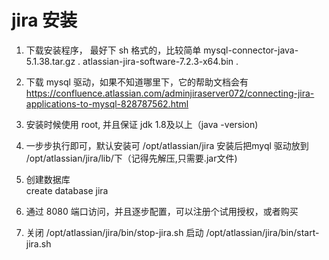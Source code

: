 # jira 安装

1. 下载安装程序， 最好下 sh 格式的，比较简单
mysql-connector-java-5.1.38.tar.gz .
atlassian-jira-software-7.2.3-x64.bin .

2. 下载  mysql 驱动，如果不知道哪里下，它的帮助文档会有
https://confluence.atlassian.com/adminjiraserver072/connecting-jira-applications-to-mysql-828787562.html

3. 安装时候使用 root, 并且保证 jdk 1.8及以上（java -version)

4. 一步步执行即可，默认安装可  /opt/atlassian/jira
  安装后把myql 驱动放到   /opt/atlassian/jira/lib/下（记得先解压,只需要.jar文件)

5. 创建数据库   
  create database jira 
6. 通过 8080 端口访问，并且逐步配置，可以注册个试用授权，或者购买

7.  关闭  /opt/atlassian/jira/bin/stop-jira.sh 
    启动  /opt/atlassian/jira/bin/start-jira.sh 

